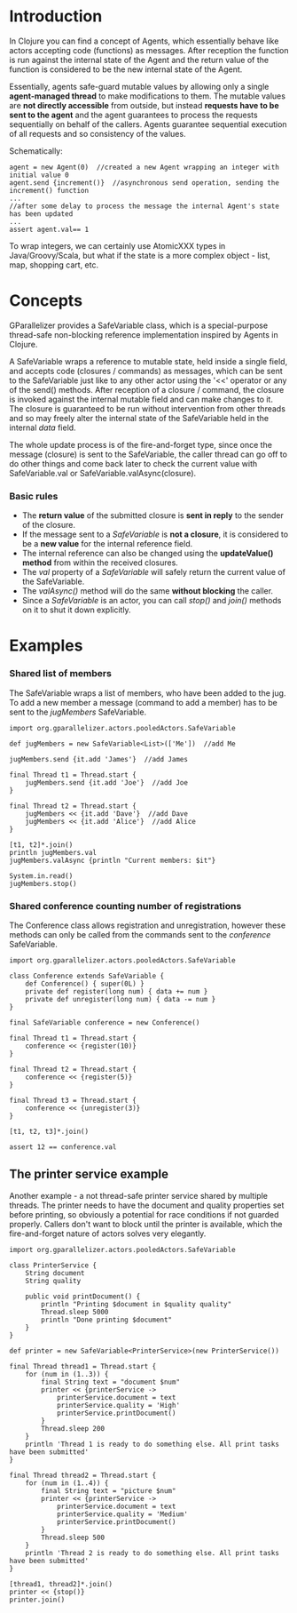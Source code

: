 # Introduction #

In Clojure you can find a concept of Agents, which essentially behave like actors accepting code (functions) as messages. After reception the function is run against the internal state of the Agent and the return value of the function is considered to be the new internal state of the Agent.

Essentially, agents safe-guard mutable values by allowing only a single **agent-managed thread** to make modifications to them. The mutable values are **not directly accessible** from outside, but instead **requests have to be sent to the agent** and the agent guarantees to process the requests sequentially on behalf of the callers. Agents guarantee sequential execution of all requests and so consistency of the values.

Schematically:
```
agent = new Agent(0)  //created a new Agent wrapping an integer with initial value 0
agent.send {increment()}  //asynchronous send operation, sending the increment() function
...
//after some delay to process the message the internal Agent's state has been updated
...
assert agent.val== 1
```

To wrap integers, we can certainly use AtomicXXX types in Java/Groovy/Scala, but what if the state is a more complex object - list, map, shopping cart, etc.


# Concepts #

GParallelizer provides a SafeVariable class, which is a special-purpose thread-safe non-blocking reference implementation inspired by Agents in Clojure.

A SafeVariable wraps a reference to mutable state, held inside a single field, and accepts code (closures / commands) as messages, which can be sent to the SafeVariable just like to any other actor using the '<<' operator or any of the send() methods. After reception of a closure / command, the closure is invoked against the internal mutable field and can make changes to it. The closure is guaranteed to be run without intervention from other threads and so may freely alter the internal state of the SafeVariable held in the internal <i>data</i> field.

The whole update process is of the fire-and-forget type, since once the message (closure) is sent to the SafeVariable, the caller thread can go off to do other things and come back later to check the current value with SafeVariable.val or SafeVariable.valAsync(closure).

### Basic rules ###
  * The **return value** of the submitted closure is **sent in reply** to the sender of the closure.
  * If the message sent to a _SafeVariable_ is **not a closure**, it is considered to be a **new value** for the internal reference field.
  * The internal reference can also be changed using the **updateValue() method** from within the received closures.
  * The _val_ property of a _SafeVariable_ will safely return the current value of the SafeVariable.
  * The _valAsync()_ method will do the same **without blocking** the caller.
  * Since a _SafeVariable_ is an actor, you can call _stop()_ and _join()_ methods on it to shut it down explicitly.

# Examples #

### Shared list of members ###
The SafeVariable wraps a list of members, who have been added to the jug. To add a new member a message (command to add a member) has to be sent to the _jugMembers_ SafeVariable.
```
import org.gparallelizer.actors.pooledActors.SafeVariable

def jugMembers = new SafeVariable<List>(['Me'])  //add Me

jugMembers.send {it.add 'James'}  //add James

final Thread t1 = Thread.start {
    jugMembers.send {it.add 'Joe'}  //add Joe
}

final Thread t2 = Thread.start {
    jugMembers << {it.add 'Dave'}  //add Dave
    jugMembers << {it.add 'Alice'}  //add Alice
}

[t1, t2]*.join()
println jugMembers.val
jugMembers.valAsync {println "Current members: $it"}

System.in.read()
jugMembers.stop()
```

### Shared conference counting number of registrations ###
The Conference class allows registration and unregistration, however these methods can only be called from the commands sent to the _conference_ SafeVariable.
```
import org.gparallelizer.actors.pooledActors.SafeVariable

class Conference extends SafeVariable {
    def Conference() { super(0L) }
    private def register(long num) { data += num }
    private def unregister(long num) { data -= num }
}

final SafeVariable conference = new Conference()

final Thread t1 = Thread.start {
    conference << {register(10)}
}

final Thread t2 = Thread.start {
    conference << {register(5)}
}

final Thread t3 = Thread.start {
    conference << {unregister(3)}
}

[t1, t2, t3]*.join()

assert 12 == conference.val
```

## The printer service example ##

Another example - a not thread-safe printer service shared by multiple threads. The printer needs to have the document and quality properties set before printing, so obviously a potential for race conditions if not guarded properly. Callers don't want to block until the printer is available, which the fire-and-forget nature of actors solves very elegantly.
```
import org.gparallelizer.actors.pooledActors.SafeVariable

class PrinterService {
    String document
    String quality

    public void printDocument() {
        println "Printing $document in $quality quality"
        Thread.sleep 5000
        println "Done printing $document"
    }
}

def printer = new SafeVariable<PrinterService>(new PrinterService())

final Thread thread1 = Thread.start {
    for (num in (1..3)) {
        final String text = "document $num"
        printer << {printerService ->
            printerService.document = text
            printerService.quality = 'High'
            printerService.printDocument()
        }
        Thread.sleep 200
    }
    println 'Thread 1 is ready to do something else. All print tasks have been submitted'
}

final Thread thread2 = Thread.start {
    for (num in (1..4)) {
        final String text = "picture $num"
        printer << {printerService ->
            printerService.document = text
            printerService.quality = 'Medium'
            printerService.printDocument()
        }
        Thread.sleep 500
    }
    println 'Thread 2 is ready to do something else. All print tasks have been submitted'
}

[thread1, thread2]*.join()
printer << {stop()}
printer.join()
```